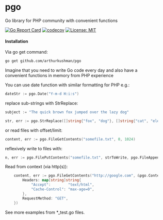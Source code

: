 # pgo
Go library for PHP community with convenient functions

[![Go Report Card](https://goreportcard.com/badge/github.com/arthurkushman/pgo)](https://goreportcard.com/report/github.com/arthurkushman/pgo)
[![codecov](https://codecov.io/gh/arthurkushman/pgo/branch/master/graph/badge.svg)](https://codecov.io/gh/arthurkushman/pgo)
[![License: MIT](https://img.shields.io/badge/License-MIT-blue.svg)](https://opensource.org/licenses/MIT)

#### Installation 

Via go get command:
```bash
go get github.com/arthurkushman/pgo
```

Imagine that you need to write Go code every day and also have a convenient functions in memory from PHP experience

You can use date function with similar formatting for PHP e.g.:

```go
dateStr := pgo.Date("Y-m-d H:i:s")
```

replace sub-strings with StrReplace:
```go
subject := "The quick brown fox jumped over the lazy dog"

str, err := pgo.StrReplace([]string{"fox", "dog"}, []string{"cat", "elephant"}, subject)
```

or read files with offset/limit: 
```go
content, err := pgo.FileGetContents("somefile.txt", 0, 1024)
```

reflexively write to files with:
```go
n, err := pgo.FilePutContents("somefile.txt", strToWrite, pgo.FileAppend)
```

Read from context (via http(s)):
```go
	content, err := pgo.FileGetContents("http://google.com", &pgo.Context{
		Headers: map[string]string{
			"Accept":        "text/html",
			"Cache-Control": "max-age=0",
		},
		RequestMethod: "GET",
	})
```

See more examples from *_test.go files.